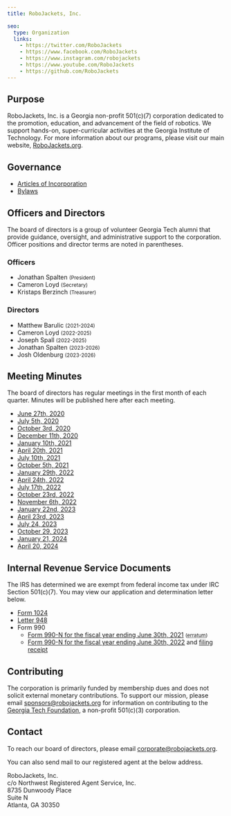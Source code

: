 ```yaml
---
title: RoboJackets, Inc.

seo:
  type: Organization
  links:
    - https://twitter.com/RoboJackets
    - https://www.facebook.com/RoboJackets
    - https://www.instagram.com/robojackets
    - https://www.youtube.com/RoboJackets
    - https://github.com/RoboJackets
---
```


## Purpose
RoboJackets, Inc. is a Georgia non-profit 501(c)(7) corporation dedicated to the promotion, education, and advancement of the field of robotics. We support hands-on, super-curricular activities at the Georgia Institute of Technology. For more information about our programs, please visit our main website, [RoboJackets.org](https://robojackets.org).

## Governance
- [Articles of Incorporation](https://drive.google.com/file/d/1OcqHgg6gsmm7M0igoncS3_vZkH_1u93N/view)
- [Bylaws](https://drive.google.com/file/d/1Nm9xpIIiznrOYsQsehvWmgUdIhvd08BZ/view)

## Officers and Directors
The board of directors is a group of volunteer Georgia Tech alumni that provide guidance, oversight, and administrative support to the corporation. Officer positions and director terms are noted in parentheses.

### Officers
- Jonathan Spalten <small>(President)</small>
- Cameron Loyd <small>(Secretary)</small>
- Kristaps Berzinch <small>(Treasurer)</small>

### Directors
- Matthew Barulic <small>(2021-2024)</small>
- Cameron Loyd <small>(2022-2025)</small>
- Joseph Spall <small>(2022-2025)</small>
- Jonathan Spalten <small>(2023-2026)</small>
- Josh Oldenburg <small>(2023-2026)</small>

## Meeting Minutes
The board of directors has regular meetings in the first month of each quarter. Minutes will be published here after each meeting.

- [June 27th, 2020](https://drive.google.com/file/d/10Drp4bHXjrMkehkWGr_uNrRqIs97UyGR/view)
- [July 5th, 2020](https://drive.google.com/file/d/1as_HCv6Hp9G7JpeVYFavYOJyuyq5FDk3/view)
- [October 3rd, 2020](https://drive.google.com/file/d/1pmLqBVuKeDCP1CiM2yEgTq1wao_JxC3e/view)
- [December 11th, 2020](https://drive.google.com/file/d/1s2VwBrz_Rm5XIkXq-zzHcbe6Rn9Lu8wZ/view)
- [January 10th, 2021](https://drive.google.com/file/d/1Qn8lSbYW0-QlOJDbYjOnjvfZ577oi5n3/view)
- [April 20th, 2021](https://drive.google.com/file/d/1Dzz-PpX8QZ9XXX7XP_Xx0P8qQtCpJMLX/view)
- [July 10th, 2021](https://drive.google.com/file/d/1OuhhnvW1XpgzmbM9TA-lEkez92amMdxX/view)
- [October 5th, 2021](https://drive.google.com/file/d/1GSqRhuZ3_t3iLRF1RKI0Ng-TSNOXMqSf/view)
- [January 29th, 2022](https://drive.google.com/file/d/1TQgcQba7Qb1s39WXvSEfw4GH6gPsBUTN/view)
- [April 24th, 2022](https://drive.google.com/file/d/11LEE3Y9gRhjXOOZe9FxKCUmsiDRnWntG/view)
- [July 17th, 2022](https://drive.google.com/file/d/1Y4CEsJlOIqmRqNE9EwtLBWKqfPzaaEoK/view) 
- [October 23rd, 2022](https://drive.google.com/file/d/1kdigwiYBl-rMQz5LS17uOKsffkniOsxL/view)
- [November 6th, 2022](https://drive.google.com/file/d/1x-LhXNOhqBSWmd-PadR2h_E38VPDotou/view)
- [January 22nd, 2023](https://drive.google.com/file/d/1SmQ-2uIKvCyHzeQCj2gmP47hDn1PFzWs/view)
- [April 23rd, 2023](https://drive.google.com/file/d/1QPhW1bdUEfsS-w6CB12CKPrzKcNDI48F/view)
- [July 24, 2023](https://drive.google.com/file/d/1cYfTm1S4TY72WKao9NiQULkYy7Hf_1vs/view)
- [October 29, 2023](https://drive.google.com/file/d/1DCPLidNW6m9rWCk2CWqmhube01lxyuJu/view)
- [January 21, 2024](https://drive.google.com/file/d/1K3cXPLm8TYiBYGDJiyNP5WvVY6QnBc5s/view)
- [April 20, 2024](https://drive.google.com/file/d/1KxC2_GZpQOzHwGiMHQkJZkZaIC9YbeK_/view)

## Internal Revenue Service Documents
The IRS has determined we are exempt from federal income tax under IRC Section 501(c)(7). You may view our application and determination letter below.

- [Form 1024](https://drive.google.com/file/d/1nmLuJcVOq79W_DozCqRSSE36UIuJWmJb/view)
- [Letter 948](https://drive.google.com/file/d/1JibB0Ob3ffuDw0bGXW1sJKUb8nia7gx9/view)
- Form 990
  - [Form 990-N for the fiscal year ending June 30th, 2021](https://drive.google.com/file/d/1HUBCrdszGFcEJtzuse-BWAj1YhISb95c/view) <small>(<abbr title="Due to a clerical error, this filing lists Kristaps Berzinch as the principal officer. The correct principal officer is Ryan Strat. The IRS does not accept revisions to filed 990N forms.">erratum</abbr>)</small>
  - [Form 990-N for the fiscal year ending June 30th, 2022](https://drive.google.com/file/d/1KruBZ-fpZ8f2e1NBy_nXSVO-NArjDjkj/view) and [filing receipt](https://drive.google.com/file/d/1VYMYZHHloVIualDyDy-QGf9ytly3E8g5/view)

## Contributing
The corporation is primarily funded by membership dues and does not solicit external monetary contributions. To support our mission, please email [sponsors@robojackets.org](mailto:sponsors@robojackets.org) for information on contributing to the [Georgia Tech Foundation](https://www.gtf.gatech.edu), a non-profit 501(c)(3) corporation.

## Contact
To reach our board of directors, please email [corporate@robojackets.org](mailto:corporate@robojackets.org).

You can also send mail to our registered agent at the below address.

RoboJackets, Inc.<br>
c/o Northwest Registered Agent Service, Inc.<br>
8735 Dunwoody Place<br>
Suite N<br>
Atlanta, GA 30350
